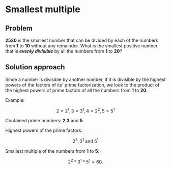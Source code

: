 # Smallest multiple

## Problem 

**2520** is the smallest number that can be divided by each of the numbers from **1** to **10** without any remainder.
What is the smallest positive number that is ***evenly divisible*** by all the numbers from **1** to **20**?

## Solution approach 

Since a number is divisible by another number, if it is divisible by the highest powers of the factors of its' prime factorization, we look to the product of the highest powers of prime factors of all the numbers from **1** to **20**.

Example: 

$$
2 = 2^1, 3 = 3^1, 4 = 2^2, 5 = 5^1
$$

Contained prime numbers: **2**,**3** and **5**.

Highest powers of the prime factors:

$$
2^2, 3^1 \text{ and } 5^1 
$$

Smallest multiple of the numbers from **1** to **5**: 

$$
2^2*3^1*5^1 = 60.
$$